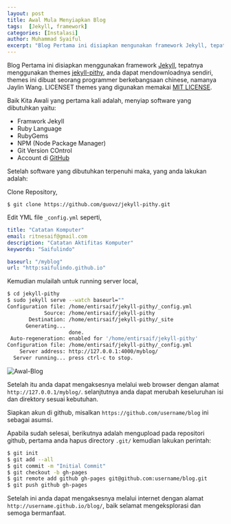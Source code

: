 ```yaml
---
layout: post
title: Awal Mula Menyiapkan Blog
tags:  [Jekyll, framework]
categories: [Instalasi]
author: Muhammad Syaiful
excerpt: "Blog Pertama ini disiapkan mengunakan framework Jekyll, tepatnya mengunakan themes jekyll-pithy, yang dibuat seseorang berkebangsaan chinese."
---
```


Blog Pertama ini disiapkan menggunakan framework [Jekyll](https://jekyllrb.com), tepatnya menggunakan themes [jekyll-pithy](https://github.com/guovz/jekyll-pithy), anda dapat mendownloadnya sendiri, themes ini dibuat seorang programmer berkebangsaan chinese, namanya Jaylin Wang. LICENSET themes yang digunakan memakai [MIT LICENSE](/myblog/LICENSE.md).

Baik Kita Awali yang pertama kali adalah, menyiap software yang dibutuhkan yaitu:

- Framwork Jekyll
- Ruby Language
- RubyGems
- NPM (Node Package Manager)
- Git Version COntrol
- Account di [GitHub](http://github.com)

Setelah software yang dibutuhkan terpenuhi maka, yang anda lakukan adalah:

Clone Repository,

```git
$ git clone https://github.com/guovz/jekyll-pithy.git
```

Edit YML file `_config.yml` seperti,

```yml
title: "Catatan Komputer"
email: ritnesaif@gmail.com
description: "Catatan Aktifitas Komputer"
keywords: "Saifulindo"

baseurl: "/myblog"
url: "http:saifulindo.github.io"
```
Kemudian mulailah untuk running server local,

```bash
$ cd jekyll-pithy
$ sudo jekyll serve --watch baseurl=""
Configuration file: /home/entirsaif/jekyll-pithy/_config.yml
            Source: /home/entirsaif/jekyll-pithy
       Destination: /home/entirsaif/jekyll-pithy/_site
      Generating... 
                    done.
 Auto-regeneration: enabled for '/home/entirsaif/jekyll-pithy'
Configuration file: /home/entirsaif/jekyll-pithy/_config.yml
    Server address: http://127.0.0.1:4000/myblog/
  Server running... press ctrl-c to stop.
```

![Awal-Blog](/myblog/assets/images/awal-blog.png)

Setelah itu anda dapat mengaksesnya melalui web browser dengan alamat `http://127.0.0.1/myblog/`. selanjtutnya anda dapat merubah keseluruhan isi dan direktory sesuai kebutuhan.

Siapkan akun di github, misalkan `https://github.com/username/blog` ini sebagai asumsi.

Apabila sudah selesai, berikutnya adalah mengupload pada repositori github, pertama anda hapus directory `.git/` kemudian lakukan perintah:

```bash
$ git init
$ git add --all
$ git commit -m "Initial Commit"
$ git checkout -b gh-pages
$ git remote add github gh-pages git@github.com:username/blog.git
$ git push github gh-pages
```
Setelah ini anda dapat mengaksesnya melalui internet dengan alamat `http://username.github.io/blog/`, baik selamat mengeksplorasi dan semoga bermanfaat.